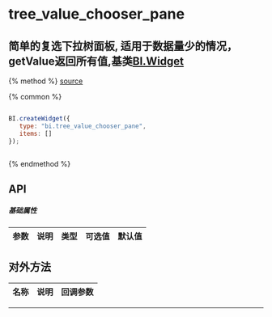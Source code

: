 # tree_value_chooser_pane

## 简单的复选下拉树面板, 适用于数据量少的情况，getValue返回所有值,基类[BI.Widget](/core/widget.md)

{% method %}
[source](https://jsfiddle.net/fineui/ofhLmdkc/)

{% common %}
```javascript

BI.createWidget({
   type: "bi.tree_value_chooser_pane",
   items: []
});



```

{% endmethod %}

## API
##### 基础属性
| 参数    | 说明           | 类型  | 可选值 | 默认值
| :------ |:-------------  | :-----| :----|:----



## 对外方法
| 名称     | 说明                           |  回调参数
| :------ |:-------------                  | :-----



---